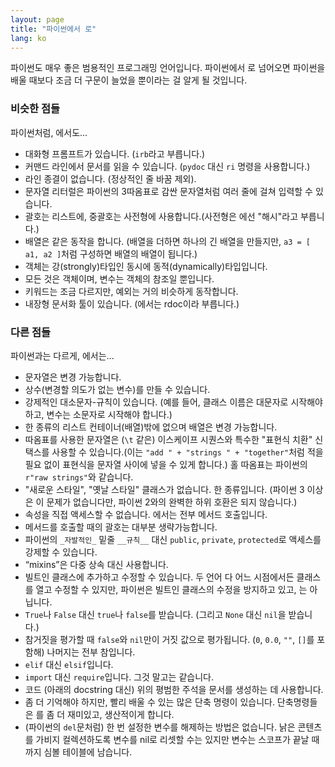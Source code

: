 ```yaml
---
layout: page
title: "파이썬에서 로"
lang: ko
---
```


파이썬도 매우 좋은 범용적인 프로그래밍 언어입니다. 파이썬에서 로
넘어오면 파이썬을 배울 때보다 조금 더 구문이 늘었을 뿐이라는 걸
알게 될 것입니다.

### 비슷한 점들

파이썬처럼, 에서도...

* 대화형 프롬프트가 있습니다. (`irb`라고 부릅니다.)
* 커맨드 라인에서 문서를 읽을 수 있습니다. (`pydoc` 대신 `ri` 명령을
  사용합니다.)
* 라인 종결이 없습니다. (정상적인 줄 바꿈 제외).
* 문자열 리터럴은 파이썬의 3따옴표로 감싼 문자열처럼 여러 줄에 걸쳐
  입력할 수 있습니다.
* 괄호는 리스트에, 중괄호는 사전형에 사용합니다.(사전형은 에선
  "해시"라고 부릅니다.)
* 배열은 같은 동작을 합니다. (배열을 더하면 하나의 긴 배열을 만들지만,
  `a3 = [ a1, a2 ]`처럼 구성하면 배열의 배열이 됩니다.)
* 객체는 강(strongly)타입인 동시에 동적(dynamically)타입입니다.
* 모든 것은 객체이며, 변수는 객체의 참조일 뿐입니다.
* 키워드는 조금 다르지만, 예외는 거의 비슷하게 동작합니다.
* 내장형 문서화 툴이 있습니다. (에서는 rdoc이라 부릅니다.)

### 다른 점들

파이썬과는 다르게, 에서는...

* 문자열은 변경 가능합니다.
* 상수(변경할 의도가 없는 변수)를 만들 수 있습니다.
* 강제적인 대소문자-규칙이 있습니다. (예를 들어, 클래스 이름은 대문자로
  시작해야 하고, 변수는 소문자로 시작해야 합니다.)
* 한 종류의 리스트 컨테이너(배열)밖에 없으며 배열은 변경 가능합니다.
* 따옴표를 사용한 문자열은 (`\t` 같은) 이스케이프 시퀀스와 특수한 "표현식
  치환" 신택스를 사용할 수 있습니다.(이는 `"add " + "strings " + "together"`처럼
  적을 필요 없이  표현식을 문자열 사이에 넣을 수 있게 합니다.)
  홀 따옴표는 파이썬의 `r"raw strings"`와 같습니다.
* "새로운 스타일", "옛날 스타일" 클래스가 없습니다. 한 종류입니다.
  (파이썬 3 이상은 이 문제가 없습니다만, 파이썬 2와의 완벽한 하위 호환은
  되지 않습니다.)
* 속성을 직접 액세스할 수 없습니다. 에서는 전부 메서드 호출입니다.
* 메서드를 호출할 때의 괄호는 대부분 생략가능합니다.
* 파이썬의 `_자발적인_` 밑줄 `__규칙__` 대신 `public`, `private`,
  `protected`로 액세스를 강제할 수 있습니다.
* “mixins”은 다중 상속 대신 사용합니다.
* 빌트인 클래스에 추가하고 수정할 수 있습니다. 두 언어 다 어느 시점에서든
  클래스를 열고 수정할 수 있지만, 파이썬은 빌트인 클래스의 수정을 방지하고
  있고, 는 아닙니다.
* `True`나 `False` 대신 `true`나 `false`를 받습니다. (그리고 `None` 대신
  `nil`을 받습니다.)
* 참거짓을 평가할 때 `false`와 `nil`만이 거짓 값으로 평가됩니다.
  (`0`, `0.0`, `""`, `[]`를 포함해) 나머지는 전부 참입니다.
* `elif` 대신 `elsif`입니다.
* `import` 대신 `require`입니다. 그것 말고는 같습니다.
* 코드 (아래의 docstring 대신) 위의 평범한 주석을 문서를 생성하는 데
  사용합니다.
* 좀 더 기억해야 하지만, 빨리 배울 수 있는 많은 단축 명령이 있습니다.
  단축명령들은 를 좀 더 재미있고, 생산적이게 합니다.
* (파이썬의 `del`문처럼) 한 번 설정한 변수를 해제하는 방법은 없습니다.
  낡은 콘텐츠를 가비지 컬렉션하도록 변수를 nil로 리셋할 수는 있지만
  변수는 스코프가 끝날 때까지 심볼 테이블에 남습니다.
